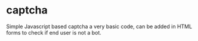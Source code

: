 # captcha
Simple Javascript based captcha
a very basic code, can be added in HTML forms to check if end user is not a bot.
